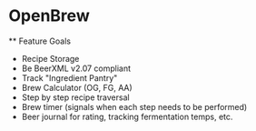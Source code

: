OpenBrew
========

** Feature Goals

- Recipe Storage
- Be BeerXML v2.07 compliant
- Track "Ingredient Pantry"
- Brew Calculator (OG, FG, AA)
- Step by step recipe traversal
- Brew timer (signals when each step needs to be performed)
- Beer journal for rating, tracking fermentation temps, etc.

